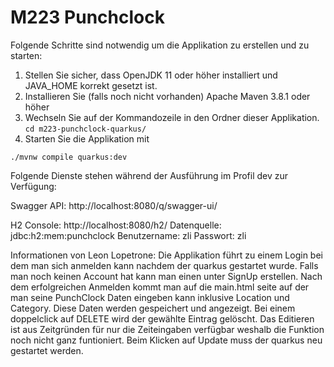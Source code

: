 # M223 Punchclock

Folgende Schritte sind notwendig um die Applikation zu erstellen und zu starten: 
1. Stellen Sie sicher, dass OpenJDK 11 oder höher installiert und JAVA_HOME korrekt gesetzt ist.  
2. Installieren Sie (falls noch nicht vorhanden) Apache Maven 3.8.1 oder höher
3. Wechseln Sie auf der Kommandozeile in den Ordner dieser Applikation. 
`cd m223-punchclock-quarkus/`
4. Starten Sie die Applikation mit 
```shell script
./mvnw compile quarkus:dev
```

Folgende Dienste stehen während der Ausführung im Profil dev zur Verfügung:

Swagger API: http://localhost:8080/q/swagger-ui/

H2 Console: http://localhost:8080/h2/ 
Datenquelle: jdbc:h2:mem:punchclock
Benutzername: zli
Passwort: zli

Informationen von Leon Lopetrone:
Die Applikation führt zu einem Login bei dem man sich anmelden kann nachdem der quarkus gestartet wurde.
Falls man noch keinen Account hat kann man einen unter SignUp erstellen.
Nach dem erfolgreichen Anmelden kommt man auf die main.html seite auf der man seine PunchClock Daten eingeben kann
inklusive Location und Category. 
Diese Daten werden gespeichert und angezeigt.
Bei einem doppelclick auf DELETE wird der gewählte Eintrag gelöscht.
Das Editieren ist aus Zeitgründen für nur die Zeiteingaben verfügbar weshalb die Funktion noch nicht ganz funtioniert.
Beim Klicken auf Update muss der quarkus neu gestartet werden.
